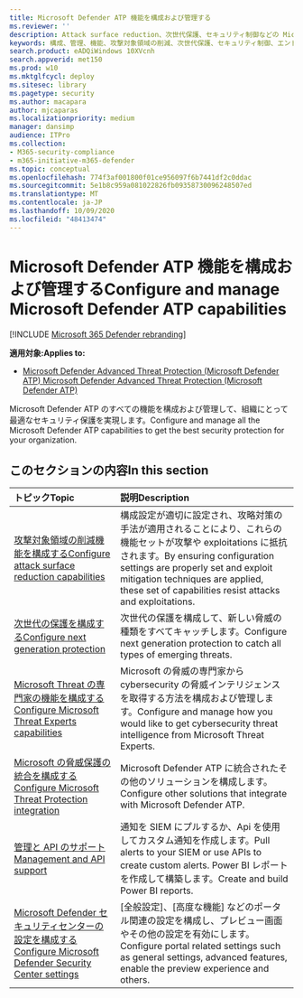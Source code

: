 ```yaml
---
title: Microsoft Defender ATP 機能を構成および管理する
ms.reviewer: ''
description: Attack surface reduction、次世代保護、セキュリティ制御などの Microsoft Defender ATP の機能を構成および管理する
keywords: 構成、管理、機能、攻撃対象領域の削減、次世代保護、セキュリティ制御、エンドポイントの検出と応答、自動調査および修復、セキュリティ制御、制御
search.product: eADQiWindows 10XVcnh
search.appverid: met150
ms.prod: w10
ms.mktglfcycl: deploy
ms.sitesec: library
ms.pagetype: security
ms.author: macapara
author: mjcaparas
ms.localizationpriority: medium
manager: dansimp
audience: ITPro
ms.collection:
- M365-security-compliance
- m365-initiative-m365-defender
ms.topic: conceptual
ms.openlocfilehash: 774f3af001800f01ce956097f6b7441df2c0ddac
ms.sourcegitcommit: 5e1b8c959a081022826fb09358730096248507ed
ms.translationtype: MT
ms.contentlocale: ja-JP
ms.lasthandoff: 10/09/2020
ms.locfileid: "48413474"
---
```

# <a name="configure-and-manage-microsoft-defender-atp-capabilities"></a><span data-ttu-id="71d8d-104">Microsoft Defender ATP 機能を構成および管理する</span><span class="sxs-lookup"><span data-stu-id="71d8d-104">Configure and manage Microsoft Defender ATP capabilities</span></span>

[!INCLUDE [Microsoft 365 Defender rebranding](../includes/microsoft-defender.md)]

<span data-ttu-id="71d8d-105">**適用対象:**</span><span class="sxs-lookup"><span data-stu-id="71d8d-105">**Applies to:**</span></span>

- [<span data-ttu-id="71d8d-106">Microsoft Defender Advanced Threat Protection (Microsoft Defender ATP) </span><span class="sxs-lookup"><span data-stu-id="71d8d-106">Microsoft Defender Advanced Threat Protection (Microsoft Defender ATP)</span></span>](https://go.microsoft.com/fwlink/p/?linkid=2069559)

<span data-ttu-id="71d8d-107">Microsoft Defender ATP のすべての機能を構成および管理して、組織にとって最適なセキュリティ保護を実現します。</span><span class="sxs-lookup"><span data-stu-id="71d8d-107">Configure and manage all the Microsoft Defender ATP capabilities to get the best security protection for your organization.</span></span> 


## <a name="in-this-section"></a><span data-ttu-id="71d8d-108">このセクションの内容</span><span class="sxs-lookup"><span data-stu-id="71d8d-108">In this section</span></span> 
<span data-ttu-id="71d8d-109">トピック</span><span class="sxs-lookup"><span data-stu-id="71d8d-109">Topic</span></span> | <span data-ttu-id="71d8d-110">説明</span><span class="sxs-lookup"><span data-stu-id="71d8d-110">Description</span></span> 
:---|:---
[<span data-ttu-id="71d8d-111">攻撃対象領域の削減機能を構成する</span><span class="sxs-lookup"><span data-stu-id="71d8d-111">Configure attack surface reduction capabilities</span></span>](https://docs.microsoft.com/windows/security/threat-protection/microsoft-defender-atp/configure-attack-surface-reduction) |  <span data-ttu-id="71d8d-112">構成設定が適切に設定され、攻略対策の手法が適用されることにより、これらの機能セットが攻撃や exploitations に抵抗されます。</span><span class="sxs-lookup"><span data-stu-id="71d8d-112">By ensuring configuration settings are properly set and exploit mitigation techniques are applied, these set of capabilities resist attacks and exploitations.</span></span> 
[<span data-ttu-id="71d8d-113">次世代の保護を構成する</span><span class="sxs-lookup"><span data-stu-id="71d8d-113">Configure next generation protection</span></span>](https://docs.microsoft.com/windows/security/threat-protection/windows-defender-antivirus/configure-windows-defender-antivirus-features) | <span data-ttu-id="71d8d-114">次世代の保護を構成して、新しい脅威の種類をすべてキャッチします。</span><span class="sxs-lookup"><span data-stu-id="71d8d-114">Configure next generation protection to catch all types of emerging threats.</span></span>
[<span data-ttu-id="71d8d-115">Microsoft Threat の専門家の機能を構成する</span><span class="sxs-lookup"><span data-stu-id="71d8d-115">Configure Microsoft Threat Experts capabilities</span></span>](https://docs.microsoft.com/windows/security/threat-protection/microsoft-defender-atp/configure-microsoft-threat-experts) | <span data-ttu-id="71d8d-116">Microsoft の脅威の専門家から cybersecurity の脅威インテリジェンスを取得する方法を構成および管理します。</span><span class="sxs-lookup"><span data-stu-id="71d8d-116">Configure and manage how you would like to get cybersecurity threat intelligence from Microsoft Threat Experts.</span></span>
[<span data-ttu-id="71d8d-117">Microsoft の脅威保護の統合を構成する</span><span class="sxs-lookup"><span data-stu-id="71d8d-117">Configure Microsoft Threat Protection integration</span></span>](https://docs.microsoft.com/windows/security/threat-protection/microsoft-defender-atp/threat-protection-integration)| <span data-ttu-id="71d8d-118">Microsoft Defender ATP に統合されたその他のソリューションを構成します。</span><span class="sxs-lookup"><span data-stu-id="71d8d-118">Configure other solutions that integrate with Microsoft Defender ATP.</span></span>
[<span data-ttu-id="71d8d-119">管理と API のサポート</span><span class="sxs-lookup"><span data-stu-id="71d8d-119">Management and API support</span></span>](https://docs.microsoft.com/windows/security/threat-protection/microsoft-defender-atp/management-apis)| <span data-ttu-id="71d8d-120">通知を SIEM にプルするか、Api を使用してカスタム通知を作成します。</span><span class="sxs-lookup"><span data-stu-id="71d8d-120">Pull alerts to your SIEM or use APIs to create custom alerts.</span></span> <span data-ttu-id="71d8d-121">Power BI レポートを作成して構築します。</span><span class="sxs-lookup"><span data-stu-id="71d8d-121">Create and build Power BI reports.</span></span> 
[<span data-ttu-id="71d8d-122">Microsoft Defender セキュリティセンターの設定を構成する</span><span class="sxs-lookup"><span data-stu-id="71d8d-122">Configure Microsoft Defender Security Center settings</span></span>](https://docs.microsoft.com/windows/security/threat-protection/microsoft-defender-atp/preferences-setup) |  <span data-ttu-id="71d8d-123">[全般設定]、[高度な機能] などのポータル関連の設定を構成し、プレビュー画面やその他の設定を有効にします。</span><span class="sxs-lookup"><span data-stu-id="71d8d-123">Configure portal related settings such as general settings, advanced features, enable the preview experience and others.</span></span>



